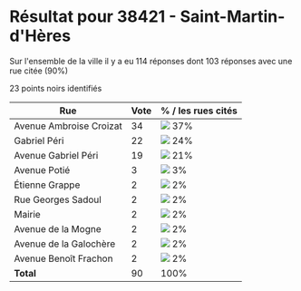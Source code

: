 # Résultat pour 38421 - Saint-Martin-d'Hères

Sur l'ensemble de la ville il y a eu 114 réponses dont 103 réponses avec une rue citée (90%)

23 points noirs identifiés

| Rue | Vote | % / les rues cités|
|-----|------|-------------------|
| Avenue Ambroise Croizat | 34 | <img src="../../img/bar_37.gif" />&nbsp;37%|
| Gabriel Péri | 22 | <img src="../../img/bar_24.gif" />&nbsp;24%|
| Avenue Gabriel Péri | 19 | <img src="../../img/bar_21.gif" />&nbsp;21%|
| Avenue Potié | 3 | <img src="../../img/bar_3.gif" />&nbsp;3%|
| Étienne Grappe | 2 | <img src="../../img/bar_2.gif" />&nbsp;2%|
| Rue Georges Sadoul | 2 | <img src="../../img/bar_2.gif" />&nbsp;2%|
| Mairie | 2 | <img src="../../img/bar_2.gif" />&nbsp;2%|
| Avenue de la Mogne | 2 | <img src="../../img/bar_2.gif" />&nbsp;2%|
| Avenue de la Galochère | 2 | <img src="../../img/bar_2.gif" />&nbsp;2%|
| Avenue Benoît Frachon | 2 | <img src="../../img/bar_2.gif" />&nbsp;2%|
| **Total** | 90 | 100%|
